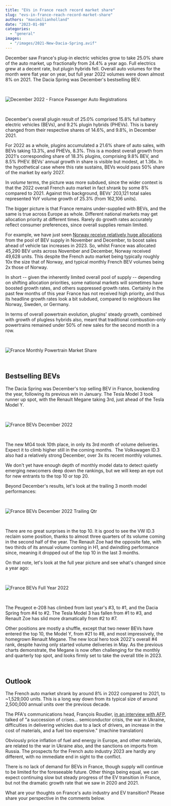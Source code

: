 ```yaml
---
title: "EVs in France reach record market share"
slug: "evs-in-france-reach-record-market-share"
authors: "maximilianholland"
date: "2023-01-08"
categories: 
  - "general"
images: 
  - "/images/2021-New-Dacia-Spring.avif"
---
```


December saw France's plug-in electric vehicles grow to take 25.0% share of the auto market, up fractionally from 24.4% a year ago. Full electrics grew at a decent rate, but plugin hybrids fell. Overall auto volumes for the month were flat year on year, but full year 2022 volumes were down almost 8% on 2021. The Dacia Spring was December's bestselling BEV.

 

![December 2022 - France Passenger Auto Registrations](images/December-2022-France-Passenger-Auto-Registrations.avif)

 

December's overall plugin result of 25.0% comprised 15.8% full battery electric vehicles (BEVs), and 9.2% plugin hybrids (PHEVs). This is barely changed from their respective shares of 14.6%, and 9.8%, in December 2021.

For 2022 as a whole, plugins accumulated a 21.6% share of auto sales, with BEVs taking 13.3%, and PHEVs, 8.3%. This is a modest overall growth from 2021's corresponding share of 18.3% plugins, comprising 9.8% BEV, and 8.5% PHEV. BEVs' annual growth in share is visible but modest, at 1.36x. In the hypothetical case where this rate sustains, BEVs would pass 50% share of the market by early 2027.

In _volume_ terms, the picture was more subdued, since the wider context is that the 2022 overall French auto market in fact shrank by some 8% compared to 2021. Against this background, BEVs' 203,121 total sales represented YoY volume growth of 25.3% (from 162,106 units).

The bigger picture is that France remains under-supplied with BEVs, and the same is true across Europe as whole. Different national markets may get allocation priority at different times. Rarely do growth rates accurately reflect consumer preferences, since overall supplies remain limited.

For example, we have just seen [Norway receive relatively huge allocations](/2023/01/05/ev-sales-in-norway-explode-ahead-of-policy-changes/) from the pool of BEV supply in November and December, to boost sales ahead of vehicle tax increases in 2023. So, whilst France was allocated 45,290 BEV units across November and December, Norway received 49,628 units. This despite the French auto market being typically roughly 10x the size that of Norway, and typical monthly French BEV volumes being 2x those of Norway.

In short -- given the inherently limited overall pool of supply -- depending on shifting allocation priorities, some national markets will sometimes have boosted growth rates, and others suppressed growth rates. Certainly in the past few months of this year France has not received high priority, and thus its headline growth rates look a bit subdued, compared to neighbours like Norway, Sweden, or Germany.

In terms of overall powertrain evolution, plugins' steady growth, combined with growth of plugless hybrids also, meant that traditional combustion-only powertrains remained under 50% of new sales for the second month in a row.

 

![France Monthly Powertrain Market Share](images/France-Monthly-Powertrain-Market-Share.avif)

 

## Bestselling BEVs

The Dacia Spring was December's top selling BEV in France, bookending the year, following its previous win in January. The Tesla Model 3 took runner up spot, with the Renault Megane taking 3rd, just ahead of the Tesla Model Y.

 

![France BEVs December 2022](images/France-BEVs-December-2022.avif)

 

The new MG4 took 10th place, in only its 3rd month of volume deliveries. Expect it to climb higher still in the coming months.  The Volkswagen ID.3 also had a relatively strong December, over 3x its recent monthly volumes.

We don't yet have enough depth of monthly model data to detect quietly emerging newcomers deep down the rankings, but we will keep an eye out for new entrants to the top 10 or top 20.

Beyond December's results, let's look at the trailing 3 month model performances:

 

![France BEVs December 2022 Trailing Qtr](images/France-BEVs-Dec-22-Trailing-Qtr.avif)

 

There are no great surprises in the top 10. It is good to see the VW ID.3 reclaim some position, thanks to almost three quarters of its volume coming in the second half of the year. The Renault Zoe had the opposite fate, with two thirds of its annual volume coming in H1, and dwindling performance since, meaning it dropped out of the top 10 in the last 3 months.

On that note, let's look at the full year picture and see what's changed since a year ago:

 

![France BEVs Full Year 2022](images/France-BEVs-Full-Year-2022.avif)

 

The Peugeot e-208 has climbed from last year's #3, to #1, and the Dacia Spring from #4 to #2. The Tesla Model 3 has fallen from #1 to #3, and Renault Zoe has slid more dramatically from #2 to #7.

Other positions are mostly a shuffle, except that two newer BEVs have entered the top 10, the Model Y, from #21 to #8, and most impressively, the homegrown Renault Megane. The new local hero took 2022's overall #4 rank, despite having only started volume deliveries in May. As the previous charts demonstrate, the Megane is now often challenging for the monthly and quarterly top spot, and looks firmly set to take the overall title in 2023.

 

## Outlook

The French auto market shrank by around 8% in 2022 compared to 2021, to ~1,529,000 units. This is a long way down from its typical size of around 2,500,000 annual units over the previous decade.

The PFA's communications head, François Roudier, [in an interview with AFP](https://www.ouest-france.fr/economie/automobile/le-marche-automobile-francais-a-recule-de-8-en-2022-e49bed40-89a6-11ed-a3d4-dee2730d6633), talked of "a succession of crises... semiconductor crisis, the war in Ukraine, difficulties in delivering vehicles due to a lack of drivers, an increase in the cost of materials, and a fuel too expensive." (machine translation)

Obviously price inflation of fuel and energy in Europe, and other materials, are related to the war in Ukraine also, and the sanctions on imports from Russia. The prospects for the French auto industry 2023 are hardly any different, with no immediate end in sight to the conflict.

There is no lack of demand for BEVs in France, though supply will continue to be limited for the foreseeable future. Other things being equal, we can expect continuing slow but steady progress of the EV transition in France, but not the dramatic growth rate that we saw in 2020 and 2021.

What are your thoughts on France's auto industry and EV transition? Please share your perspective in the comments below.
